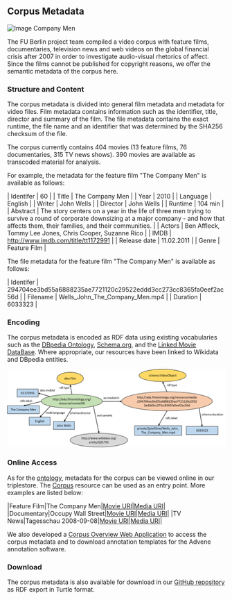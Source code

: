 ## Corpus Metadata

![Image Company Men](https://m.media-amazon.com/images/M/MV5BMTQxMTgyNDc5M15BMl5BanBnXkFtZTcwMzk4OTM5Mw@@._V1_UX182_CR0,0,182,268_AL_.jpg)

The FU Berlin project team compiled a video corpus with feature films, documentaries, television news and web videos on the global financial crisis after 2007 in order to investigate audio-visual rhetorics of affect. Since the films cannot be published for copyright reasons, we offer the semantic metadata of the corpus here.

### Structure and Content

The corpus metadata is divided into general film metadata and metadata for video files. Film metadata contains information such as the identifier, title, director and summary of the film. The file metadata contains the exact runtime, the file name and an identifier that was determined by the SHA256 checksum of the file. 

The corpus currently contains 404 movies (13 feature films, 76 documentaries, 315 TV news shows). 390 movies are available as transcoded material for analysis.

For example, the metadata for the feature film "The Company Men" is available as follows:

| Identifer | 60 |
| Title | The Company Men |
| Year | 2010 |
| Language | English |
| Writer | John Wells |
| Director | John Wells |
| Runtime | 104 min |
| Abstract | The story centers on a year in the life of three men trying to survive a round of corporate downsizing at a major company - and how that affects them, their families, and their communities. |
| Actors | Ben Affleck, Tommy Lee Jones, Chris Cooper, Suzanne Rico |
| IMDB | http://www.imdb.com/title/tt1172991 |
| Release&nbsp;date | 11.02.2011 |
| Genre | Feature Film |

The file metadata for the feature film "The Company Men" is available as follows:

| Identifer | 294704ee3bd55a6888235ae7721120c29522eddd3cc273cc8365fa0eef2ac56d |
| Filename | Wells_John_The_Company_Men.mp4 |
| Duration | 6033323 |

### Encoding

The corpus metadata is encoded as RDF data using existing vocabularies such as the [DBpedia Ontology](https://wiki.dbpedia.org/services-resources/ontology), [Schema.org](https://schema.org/), and the [Linked Movie DataBase](http://linkedmdb.org/). Where appropriate, our resources have been linked to Wikidata and DBpedia entities.

[![Image RDF metadata](metadata_rdf.png "RDF corpus metadata")](metadata_rdf.png)

### Online Access

As for the [ontology](../ontology), metadata for the corpus can be viewed online in our triplestore. The [Corpus](http://ada.filmontology.org/resource/Corpus) resource can be used as an entry point. More examples are listed below:

|Feature Film|The Company Men|[Movie URI](http://ada.filmontology.org/resource/movie/60)|[Media URI](http://ada.filmontology.org/resource/media/294704ee3bd55a6888235ae7721120c29522eddd3cc273cc8365fa0eef2ac56d)|
|Documentary|Occupy Wall Street|[Movie URI](http://ada.filmontology.org/resource/movie/74)|[Media URI](http://ada.filmontology.org/resource/media/39953b6ccea8c49b0a119f1715aab20818e4564cc4b2c2e8567722c9f418f1b9)|
|TV News|Tagesschau 2008-09-08|[Movie URI](http://ada.filmontology.org/resource/movie/135)|[Media URI](http://ada.filmontology.org/resource/media/acf1fece68a0a33b2d5acc6a68c2affd4913296935bf37a21e0444aa386e2f7b)|

We also developed a [Corpus Overview Web Application](http://ada.filmontology.org/corpus/) to access the corpus metadata and to download annotation templates for the Advene annotation software.

### Download

The corpus metadata is also available for download in our [GitHub repository](https://github.com/ProjectAdA/public/tree/master/ontology) as RDF export in Turtle format.

